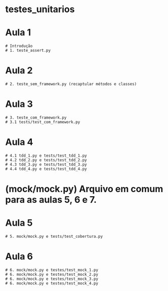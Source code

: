 # testes_unitarios

# Aula 1
    # Introdução
    # 1. teste_assert.py
# Aula 2
    # 2. teste_sem_framework.py (recaptular métodos e classes)
# Aula 3
    # 3. teste_com_framework.py
    # 3.1 tests/test_com_framework.py
# Aula 4
    # 4.1 tdd_1.py e tests/test_tdd_1.py 
    # 4.2 tdd_2.py e tests/test_tdd_2.py 
    # 4.3 tdd_3.py e tests/test_tdd_3.py 
    # 4.4 tdd_4.py e tests/test_tdd_4.py 

# (mock/mock.py) Arquivo em comum para as aulas 5, 6 e 7.


# Aula 5
    # 5. mock/mock.py e tests/test_cobertura.py

# Aula 6
    # 6. mock/mock.py e testes/test_mock_1.py
    # 6. mock/mock.py e testes/test_mock_2.py
    # 6. mock/mock.py e testes/test_mock_3.py
    # 6. mock/mock.py e testes/test_mock_4.py
